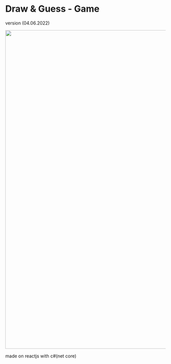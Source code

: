 # Draw & Guess - Game

version (04.06.2022)
<p align="center">
 <img style="width:1000px;" src="https://github.com/aleksei-stsigartsov/local_storage/blob/master/drawnguess.gif" />
</p>
made on reactjs with c#(net core)
